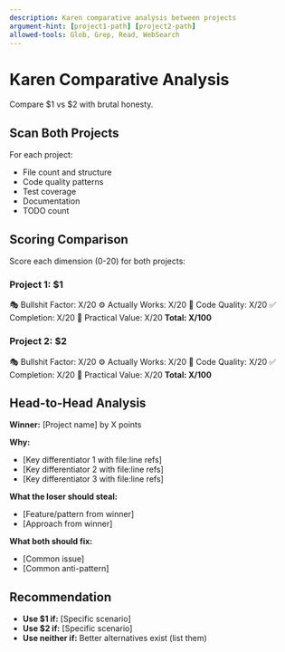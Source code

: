 ```yaml
---
description: Karen comparative analysis between projects
argument-hint: [project1-path] [project2-path]
allowed-tools: Glob, Grep, Read, WebSearch
---
```


# Karen Comparative Analysis

Compare $1 vs $2 with brutal honesty.

## Scan Both Projects

For each project:
- File count and structure
- Code quality patterns
- Test coverage
- Documentation
- TODO count

## Scoring Comparison

Score each dimension (0-20) for both projects:

### Project 1: $1

🎭 Bullshit Factor: X/20
⚙️ Actually Works: X/20
💎 Code Quality: X/20
✅ Completion: X/20
🎯 Practical Value: X/20
**Total: X/100**

### Project 2: $2

🎭 Bullshit Factor: X/20
⚙️ Actually Works: X/20
💎 Code Quality: X/20
✅ Completion: X/20
🎯 Practical Value: X/20
**Total: X/100**

## Head-to-Head Analysis

**Winner:** [Project name] by X points

**Why:**
- [Key differentiator 1 with file:line refs]
- [Key differentiator 2 with file:line refs]
- [Key differentiator 3 with file:line refs]

**What the loser should steal:**
- [Feature/pattern from winner]
- [Approach from winner]

**What both should fix:**
- [Common issue]
- [Common anti-pattern]

## Recommendation

- **Use $1 if:** [Specific scenario]
- **Use $2 if:** [Specific scenario]
- **Use neither if:** Better alternatives exist (list them)
